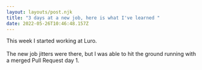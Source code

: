 ```yaml
---
layout: layouts/post.njk
title: "3 days at a new job, here is what I've learned "
date: 2022-05-26T10:46:48.157Z
---
```

This week I started working at Luro. \
\
The new job jitters were there, but I was able to hit the ground running with a merged Pull Request day 1.
